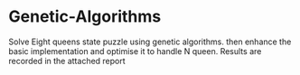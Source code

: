 # Genetic-Algorithms
Solve Eight queens state puzzle using genetic algorithms. then enhance the basic implementation and optimise it to handle N queen. Results are recorded in the attached report 
